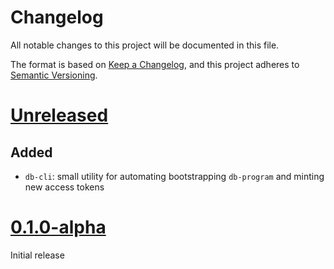 # Changelog
All notable changes to this project will be documented in this file.

The format is based on [Keep a Changelog](https://keepachangelog.com/en/1.0.0/),
and this project adheres to [Semantic Versioning](https://semver.org/spec/v2.0.0.html).

# [Unreleased]
## Added
- `db-cli`: small utility for automating bootstrapping `db-program` and minting new access tokens

# [0.1.0-alpha]
Initial release


[Unreleased]: https://github.com/solcery/on-chain/compare/dev...HEAD
[0.1.0-alpha]: https://github.com/solcery/on-chain/releases/tag/v0.1.0-alpha
